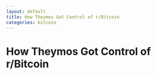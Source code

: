 ```yaml
---
layout: default
title: How Theymos Got Control of r/Bitcoin
categories: bitcoin
---
```


# How Theymos Got Control of r/Bitcoin
